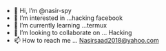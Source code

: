 - 👋 Hi, I’m @nasir-spy
- 👀 I’m interested in ...hacking facebook 
- 🌱 I’m currently learning ...termux
- 💞️ I’m looking to collaborate on ... Hacking 
- 📫 How to reach me ... Nasirsaad2018@yahoo.com

<!---
nasir-spy/nasir-spy is a ✨ special ✨ repository because its `README.md` (this file) appears on your GitHub profile.
You can click the Preview link to take a look at your changes.
--->
